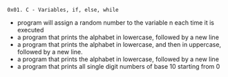 	0x01. C - Variables, if, else, while
+ program will assign a random number to the variable n each time it is executed
+  a program that prints the alphabet in lowercase, followed by a new line
+  a program that prints the alphabet in lowercase, and then in uppercase, followed by a new line.
+  a program that prints the alphabet in lowercase, followed by a new line
+  a program that prints all single digit numbers of base 10 starting from 0
